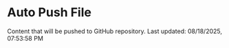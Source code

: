 # Auto Push File

Content that will be pushed to GitHub repository.
Last updated: 08/18/2025, 07:53:58 PM